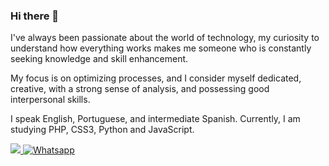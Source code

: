 ### Hi there 👋
<p>I've always been passionate about the world of technology, my curiosity to understand how everything works makes me someone who is constantly seeking knowledge and skill enhancement.</p>

<p>My focus is on optimizing processes, and I consider myself dedicated, creative, with a strong sense of analysis, and possessing good interpersonal skills.</p>

<p>I speak English, Portuguese, and intermediate Spanish. Currently, I am studying PHP, CSS3, Python and JavaScript.</p>


  <a href="https://www.linkedin.com/in/diogo-santos-a100881a4/" alt="LinkedIN" target="_blank">
    <img src="https://img.shields.io/badge/-Linkedin-0e76a8?style=for-the-badge&logo=Linkedin&logoColor=white&link=https://www.linkedin.com/in/diogo-santos-a100881a4" />
  </a>
  
  <a href="https://wa.me/5551993298052" alt="Whatsapp" target="_blank">
   <img src="https://img.shields.io/badge/-Whatsapp-9cf?style=for-the-badge&logoColor=white&color=25D366&logo=Whatsapp" alt="Whatsapp">
</a>

  


<!--
**garciasdiogo/garciasdiogo** is a ✨ _special_ ✨ repository because its `README.md` (this file) appears on your GitHub profile.

Here are some ideas to get you started:

- 🔭 I’m currently working on ...
- 🌱 I’m currently learning ...
- 👯 I’m looking to collaborate on ...
- 🤔 I’m looking for help with ...
- 💬 Ask me about ...
- 📫 How to reach me: ...
- 😄 Pronouns: ...
- ⚡ Fun fact: ...
-->
